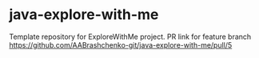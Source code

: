 # java-explore-with-me
Template repository for ExploreWithMe project.
PR link for feature branch
https://github.com/AABrashchenko-git/java-explore-with-me/pull/5
